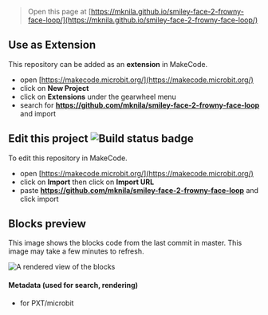 
> Open this page at [https://mknila.github.io/smiley-face-2-frowny-face-loop/](https://mknila.github.io/smiley-face-2-frowny-face-loop/)

## Use as Extension

This repository can be added as an **extension** in MakeCode.

* open [https://makecode.microbit.org/](https://makecode.microbit.org/)
* click on **New Project**
* click on **Extensions** under the gearwheel menu
* search for **https://github.com/mknila/smiley-face-2-frowny-face-loop** and import

## Edit this project ![Build status badge](https://github.com/mknila/smiley-face-2-frowny-face-loop/workflows/MakeCode/badge.svg)

To edit this repository in MakeCode.

* open [https://makecode.microbit.org/](https://makecode.microbit.org/)
* click on **Import** then click on **Import URL**
* paste **https://github.com/mknila/smiley-face-2-frowny-face-loop** and click import

## Blocks preview

This image shows the blocks code from the last commit in master.
This image may take a few minutes to refresh.

![A rendered view of the blocks](https://github.com/mknila/smiley-face-2-frowny-face-loop/raw/master/.github/makecode/blocks.png)

#### Metadata (used for search, rendering)

* for PXT/microbit
<script src="https://makecode.com/gh-pages-embed.js"></script><script>makeCodeRender("{{ site.makecode.home_url }}", "{{ site.github.owner_name }}/{{ site.github.repository_name }}");</script>
